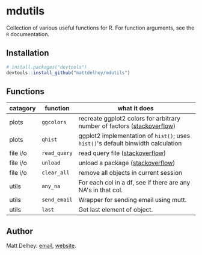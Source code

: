 mdutils
=======

Collection of various useful functions for R. For function arguments, see the `R` documentation.

Installation
-----------
```R
# install.packages("devtools")
devtools::install_github("mattdelhey/mdutils")
```

Functions
-----------

| catagory  | function     |  what it does |
| --------  | --------     | ------------- |
| plots     | `ggcolors`   | recreate ggplot2 colors for arbitrary number of factors ([stackoverflow](http://stackoverflow.com/questions/8197559/emulate-ggplot2-default-color-palette)) |
| plots     | `qhist`      | ggplot2 implementation of `hist()`; uses `hist()`'s default binwidth calculation |
| file i/o  | `read_query` | read query file ([stackoverflow](http://stackoverflow.com/questions/3580532/r-read-contents-of-text-file-as-a-query)) |
| file i/o  | `unload`     | unload a package ([stackoverflow](http://stackoverflow.com/questions/6979917/how-to-unload-a-package-without-restarting-r)) |
| file i/o  | `clear_all`  | remove all objects in current session |
| utils     | `any_na`     | For each col in a df, see if there are any NA's in that col. |
| utils     | `send_email` | Wrapper for sending email using mutt. |
| utils     | `last`       | Get last element of object.  |

Author
--------
Matt Delhey: [email](mailto:matt.delhey@rice.edu), [website](http://mattdelhey.com).
